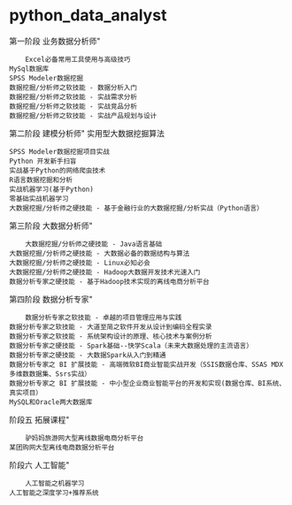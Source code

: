 # python_data_analyst

第一阶段
业务数据分析师"  

        Excel必备常用工具使用与高级技巧
	MySql数据库
	SPSS Modeler数据挖掘
	数据挖掘/分析师之软技能 - 数据分析入门
	数据挖掘/分析师之软技能 - 实战需求分析
	数据挖掘/分析师之软技能 - 实战竞品分析
	数据挖掘/分析师之软技能 - 实战产品规划与设计
	
第二阶段
建模分析师"	实用型大数据挖掘算法  

	SPSS Modeler数据挖掘项目实战
	Python 开发新手扫盲
	实战基于Python的网络爬虫技术
	R语言数据挖掘和分析
	实战机器学习(基于Python)
	零基础实战机器学习
	大数据挖掘/分析师之硬技能 - 基于金融行业的大数据挖掘/分析实战（Python语言）
	
第三阶段
大数据分析师"  

        大数据挖掘/分析师之硬技能 - Java语言基础
	大数据挖掘/分析师之硬技能 - 大数据必备的数据结构与算法
	大数据挖掘/分析师之硬技能 - Linux必知必会
	大数据挖掘/分析师之硬技能 - Hadoop大数据开发技术光速入门
	数据分析专家之硬技能 - 基于Hadoop技术实现的离线电商分析平台
	
第四阶段
数据分析专家"  

        数据分析专家之软技能 - 卓越的项目管理应用与实践
	数据分析专家之软技能 - 大道至简之软件开发从设计到编码全程实录
	数据分析专家之软技能 - 系统架构设计的原理、核心技术与案例分析
	数据分析专家之硬技能 - Spark基础--快学Scala（未来大数据处理的主流语言）
	数据分析专家之硬技能 - 大数据Spark从入门到精通
	数据分析专家之 BI 扩展技能 - 高端微软BI商业智能实战开发（SSIS数据仓库、SSAS MDX多维数数据集、Ssrs实战）
	数据分析专家之 BI 扩展技能 - 中小型企业商业智能平台的开发和实现(数据仓库、BI系统、真实项目）
	MySQL和Oracle两大数据库
	
阶段五
拓展课程"  

        驴妈妈旅游网大型离线数据电商分析平台
	某团购网大型离线电商数据分析平台
	
阶段六
人工智能"  

        人工智能之机器学习
	人工智能之深度学习+推荐系统

